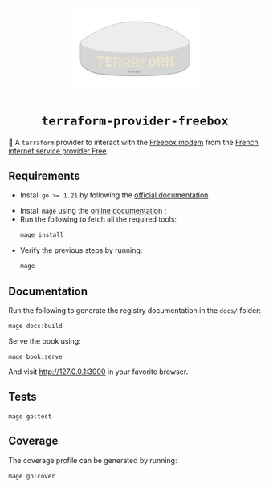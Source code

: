 <div align="center">
<img src="./book/theme/favicon.svg" width="250"/>
<h1><code>terraform-provider-freebox</code></h1>
</div>

🔌 A `terraform` provider to interact with the [Freebox modem](https://en.wikipedia.org/wiki/Freebox) from the [French internet service provider Free](https://en.wikipedia.org/wiki/Free_(ISP)).

## Requirements

- Install `go >= 1.21` by following the [official documentation](https://go.dev/doc/install)
* Install `mage` using the [online documentation](https://magefile.org) ;
* Run the following to fetch all the required tools:
  ```sh
  mage install
  ```
* Verify the previous steps by running:
  ```sh
  mage
  ```

## Documentation

Run the following to generate the registry documentation in the `docs/` folder:

```shell
mage docs:build
```

Serve the book using:

```shell
mage book:serve
```

And visit http://127.0.0.1:3000 in your favorite browser.

## Tests

```shell
mage go:test
```

## Coverage

The coverage profile can be generated by running:

```shell
mage go:cover
```
